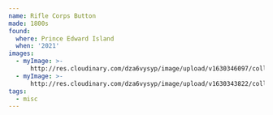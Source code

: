 ```yaml
---
name: Rifle Corps Button
made: 1800s
found:
  where: Prince Edward Island
  when: '2021'
images:
  - myImage: >-
      http://res.cloudinary.com/dza6vysyp/image/upload/v1630346097/collection/rifle-corps-button/DF4985CC-9BA8-4171-B4A8-5644B588A54F_1_105_c_adobespark_yq0yug.png
  - myImage: >-
      http://res.cloudinary.com/dza6vysyp/image/upload/v1630343822/collection/rifle-corps-button/4509ECC1-C00E-467E-8144-88C8D53C383A_1_105_c_adobespark_y0v2uz.png
tags:
  - misc
---
```


